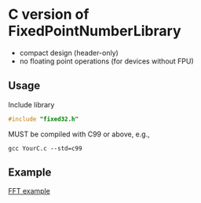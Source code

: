 # C version of FixedPointNumberLibrary
* compact design (header-only)
* no floating point operations (for devices without FPU)

## Usage
Include library
```C
#include "fixed32.h"
```
MUST be compiled with C99 or above, e.g.,
```
gcc YourC.c --std=c99
```

## Example
[FFT example](https://github.com/CW-B-W/FixedPointNumberLibrary/blob/master/c/fixed32_demo.c)
